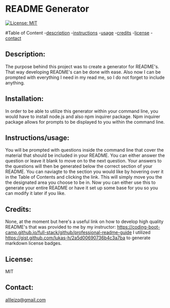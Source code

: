 # README Generator 
  
  [![License: MIT](https://img.shields.io/badge/License-MIT-yellow.svg)](https://opensource.org/licenses/MIT)

  #Table of Content
  -[description](#description)
  -[instructions](#instructions)
  -[usage](#usage)
  -[credits](#credits)
  -[license](#license)
  -[contact](#contact)

  ## Description:
  The purpose behind this project was to create a generator for README's. That way developing README's can be done with ease. Also now I can be prompted with everything I need in my read me, so I do not forget to include anything. 

  ## Installation:
  In order to be able to utilize this generator within your command line, you would have to install node.js and also npm inquirer package. Npm inquirer package allows for prompts to be displayed to you within the command line. 

  ## Instructions/usage:
  You will be prompted with questions inside the command line that cover the material that should be included in your README. You can either answer the question or leave it blank to move on to the next question. Your answers to the questions will then be generated below the correct section of your README. You can naviagte to the section you would like by hovering over it in the Table of Contents and clicking the link. This will simply move you the the designated area you choose to be in. Now you can either use this to generate your entire README or have it set up some base for you so you can modify it later if you like. 

  ## Credits:
  None, at the moment but here's a useful link on how to develop high quality README's that was provided to me by my instructor:
  https://coding-boot-camp.github.io/full-stack/github/professional-readme-guide
  I utilized https://gist.github.com/lukas-h/2a5d00690736b4c3a7ba to generate markdown license badges.

 
  ## License:
  MIT 

  ## Contact:
  allleizq@gmail.com
